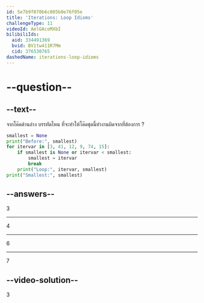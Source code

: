 ```yaml
---
id: 5e7b9f070b6c005b0e76f05e
title: 'Iterations: Loop Idioms'
challengeType: 11
videoId: AelGAcoMXbI
bilibiliIds:
  aid: 334491369
  bvid: BV1tw411R7Mm
  cid: 376530765
dashedName: iterations-loop-idioms
---
```


# --question--

## --text--

จากโค๊ดด้านล่าง บรรทัดไหน ที่จะทำให้โค๊ดชุดนี้ทำงานผิดจากที่ต้องการ ?

```python
smallest = None
print("Before:", smallest)
for itervar in [3, 41, 12, 9, 74, 15]:
    if smallest is None or itervar < smallest:
        smallest = itervar
        break
    print("Loop:", itervar, smallest)
print("Smallest:", smallest)
```

## --answers--

3

---

4

---

6

---

7

## --video-solution--

3
